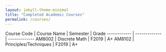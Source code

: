 ```yaml
---
layout: jekyll-theme-minimal
title: "Completed Academic Courses"
permalink: /courses/
---
```


Course Code | Course Name | Semester | Grade
------------ | ------------- | ------------- 
AM8002 | Discrete Math | F2019 | A+
AM8102 | Principles/Techniques | F2019 | A+
